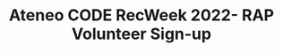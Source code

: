 ---
title: Ateneo CODE RecWeek 2022- RAP Volunteer Sign-up
redirect_to: https://docs.google.com/spreadsheets/d/1qeU7MINXY7qMiogLgYRwUrcYkM1_FXY0BiXFQiYNUVs/edit
redirect_from: 
  - /CRWVolunteerSignUp
  - /crwvolunteersignup
---